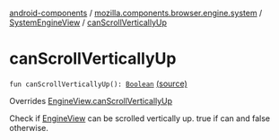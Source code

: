 [android-components](../../index.md) / [mozilla.components.browser.engine.system](../index.md) / [SystemEngineView](index.md) / [canScrollVerticallyUp](./can-scroll-vertically-up.md)

# canScrollVerticallyUp

`fun canScrollVerticallyUp(): `[`Boolean`](https://kotlinlang.org/api/latest/jvm/stdlib/kotlin/-boolean/index.html) [(source)](https://github.com/mozilla-mobile/android-components/blob/master/components/browser/engine-system/src/main/java/mozilla/components/browser/engine/system/SystemEngineView.kt#L651)

Overrides [EngineView.canScrollVerticallyUp](../../mozilla.components.concept.engine/-engine-view/can-scroll-vertically-up.md)

Check if [EngineView](../../mozilla.components.concept.engine/-engine-view/index.md) can be scrolled vertically up.
true if can and false otherwise.


